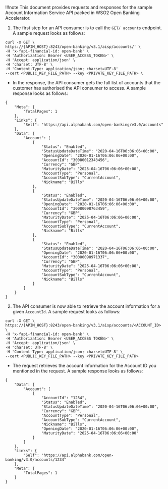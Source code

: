 !!!note
    This document provides requests and responses for the sample Account Information Service API packed in WSO2 Open 
    Banking Accelerator. 

1. The first step for an API consumer is to call the `GET/ accounts` endpoint. A sample request looks as follows:
```
curl -X GET \
https://{APIM_HOST}:8243/open-banking/v3.1/aisp/accounts/' \
-H 'x-fapi-financial-id: open-bank' \
-H 'Authorization: Bearer <USER_ACCESS_TOKEN>' \
-H 'Accept: application/json' \
-H 'charset: UTF-8' \
-H 'Content-Type: application/json; charset=UTF-8'
--cert <PUBLIC_KEY_FILE_PATH> --key <PRIVATE_KEY_FILE_PATH> \

```
- In the response, the API consumer gets the full list of accounts that the customer has authorised the API consumer to 
access. A sample response looks as follows:
```
{
    "Meta": {
        "TotalPages": 1
    },
    "Links": {
        "Self": "https://api.alphabank.com/open-banking/v3.0/accounts"
    },
    "Data": {
        "Account": [
            {
                "Status": "Enabled",
                "StatusUpdateDateTime": "2020-04-16T06:06:06+00:00",
                "OpeningDate": "2020-01-16T06:06:06+00:00",
                "AccountId": "30080012343456",
                "Currency": "GBP",
                "MaturityDate": "2025-04-16T06:06:06+00:00",
                "AccountType": "Personal",
                "AccountSubType": "CurrentAccount",
                "Nickname": "Bills"
            },
            {
                "Status": "Enabled",
                "StatusUpdateDateTime": "2020-04-16T06:06:06+00:00",
                "OpeningDate": "2020-01-16T06:06:06+00:00",
                "AccountId": "30080098763459",
                "Currency": "GBP",
                "MaturityDate": "2025-04-16T06:06:06+00:00",
                "AccountType": "Personal",
                "AccountSubType": "CurrentAccount",
                "Nickname": "Bills"
            },
            {
                "Status": "Enabled",
                "StatusUpdateDateTime": "2020-04-16T06:06:06+00:00",
                "OpeningDate": "2020-01-16T06:06:06+00:00",
                "AccountId": "30080098971337",
                "Currency": "GBP",
                "MaturityDate": "2025-04-16T06:06:06+00:00",
                "AccountType": "Personal",
                "AccountSubType": "CurrentAccount",
                "Nickname": "Bills"
            }
        ]
    }
}
```

2. The API consumer is now able to retrieve the account information for a given `AccountId`. A sample request looks as follows:
```
curl -X GET \
https://{APIM_HOST}:8243/open-banking/v3.1/aisp/accounts/<ACCOUNT_ID> \
-H 'x-fapi-financial-id: open-bank' \
-H 'Authorization: Bearer <USER_ACCESS TOKEN>' \
-H 'Accept: application/json' \
-H 'charset: UTF-8' \
-H 'Content-Type: application/json; charset=UTF-8' \
--cert <PUBLIC_KEY_FILE_PATH> --key <PRIVATE_KEY_FILE_PATH>
```
- The request retrieves the account information for the Account ID you mentioned in the request. A sample response looks 
as follows:
```
{
    "Data": {
        "Account": [
            {
                "AccountId": "1234",
                "Status": "Enabled",
                "StatusUpdateDateTime": "2020-04-16T06:06:06+00:00",
                "Currency": "GBP",
                "AccountType": "Personal",
                "AccountSubType": "CurrentAccount",
                "Nickname": "Bills",
                "OpeningDate": "2020-01-16T06:06:06+00:00",
                "MaturityDate": "2025-04-16T06:06:06+00:00"
            }
        ]
    },
    "Links": {
        "Self": "https://api.alphabank.com/open-banking/v3.0/accounts/1234"
    },
    "Meta": {
        "TotalPages": 1
    }
}
```